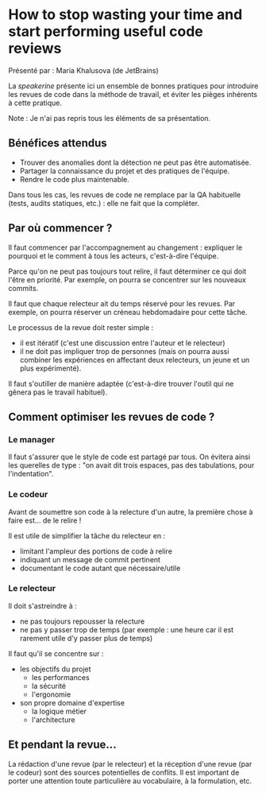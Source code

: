 # How to stop wasting your time and start performing useful code reviews

Présenté par : Maria Khalusova (de JetBrains)

La *speakerine* présente ici un ensemble de bonnes pratiques pour introduire les revues de code dans la méthode de travail, et éviter les pièges inhérents à cette pratique.

Note : Je n'ai pas repris tous les éléments de sa présentation.

## Bénéfices attendus

* Trouver des anomalies dont la détection ne peut pas être automatisée.
* Partager la connaissance du projet et des pratiques de l'équipe.
* Rendre le code plus maintenable.

Dans tous les cas, les revues de code ne remplace par la QA habituelle (tests, audits statiques, etc.) : elle ne fait que la compléter.

## Par où commencer ?

Il faut commencer par l'accompagnement au changement : expliquer le pourquoi et le comment à tous les acteurs, c'est-à-dire l'équipe.

Parce qu'on ne peut pas toujours tout relire, il faut déterminer ce qui doit l'être en priorité. Par exemple, on pourra se concentrer sur les nouveaux commits.

Il faut que chaque relecteur ait du temps réservé pour les revues. Par exemple, on pourra réserver un créneau hebdomadaire pour cette tâche.

Le processus de la revue doit rester simple :
* il est itératif (c'est une discussion entre l'auteur et le relecteur)
* il ne doit pas impliquer trop de personnes (mais on pourra aussi combiner les expériences en affectant deux relecteurs, un jeune et un plus expérimenté).

Il faut s'outiller de manière adaptée (c'est-à-dire trouver l'outil qui ne gênera pas le travail habituel).

## Comment optimiser les revues de code ?

### Le manager

Il faut s'assurer que le style de code est partagé par tous. On évitera ainsi les querelles de type : "on avait dit trois espaces, pas des tabulations, pour l'indentation".

### Le codeur

Avant de soumettre son code à la relecture d'un autre, la première chose à faire est... de le relire !

Il est utile de simplifier la tâche du relecteur en :
* limitant l'ampleur des portions de code à relire
* indiquant un message de commit pertinent
* documentant le code autant que nécessaire/utile

### Le relecteur

Il doit s'astreindre à :
* ne pas toujours repousser la relecture
* ne pas y passer trop de temps (par exemple : une heure car il est rarement utile d'y passer plus de temps)

Il faut qu'il se concentre sur :
* les objectifs du projet
  * les performances
  * la sécurité
  * l'ergonomie
* son propre domaine d'expertise
  * la logique métier
  * l'architecture

## Et pendant la revue...

La rédaction d'une revue (par le relecteur) et la réception d'une revue (par le codeur) sont des sources potentielles de conflits. Il est important de porter une attention toute particulière au vocabulaire, à la formulation, etc.
